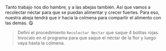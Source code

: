 Tanto trabajo nos dio hambre, y a las abejas también. Así que vamos a recolectar néctar para que se puedan alimentar y crecer fuertes. Para eso, nuestra abeja tendrá que ir hacia  la colmena para compartir el alimento con las demás. :yum: 

> Definí el procedimiento `Recolectar Nectar` que saque 4 bolitas rojas. Invocalo en el programa para que saque el néctar de la flor y luego vaya hasta la colmena. 

